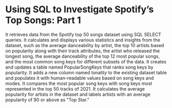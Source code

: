 # Using SQL to Investigate Spotify’s Top Songs: Part 1

It retrieves data from the Spotify top 50 songs dataset using SQL SELECT queries.
It calculates and displays various statistics and insights from the dataset, such as the average danceability by artist, the top 10 artists based on popularity along with their track attributes, the artist who released the longest song, the average danceability of the top 12 most popular songs, and the most common song keys for different subsets of the data.
It creates and updates a table named PopularSongKeys that ranks song keys by popularity.
It adds a new column named tonality to the existing dataset table and populates it with human-readable values based on song keys and modes.
It compares the most popular song keys with song keys most represented in the top 50 tracks of 2021.
It calculates the average popularity for artists in the dataset and labels artists with an average popularity of 90 or above as "Top Star."
